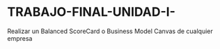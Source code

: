# TRABAJO-FINAL-UNIDAD-I-
Realizar un Balanced ScoreCard o Business Model Canvas de cualquier empresa
